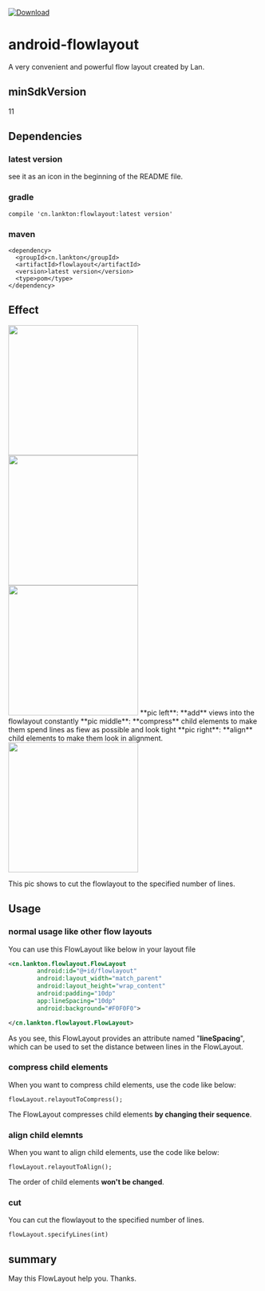 [ ![Download](https://api.bintray.com/packages/lankton/maven/flowlayout/images/download.svg) ](https://bintray.com/lankton/maven/flowlayout/_latestVersion)

# android-flowlayout
A very convenient and powerful flow layout created by Lan.

## minSdkVersion
11

## Dependencies
### latest version
see it as an icon in the beginning of the README file.
### gradle
```
compile 'cn.lankton:flowlayout:latest version'
```
### maven
```
<dependency>
  <groupId>cn.lankton</groupId>
  <artifactId>flowlayout</artifactId>
  <version>latest version</version>
  <type>pom</type>
</dependency>
```
## Effect
<img src="https://github.com/lankton/android-flowlayout/blob/master/pictures/flowlayout_add.gif?raw=true" width="260px"/>
<img src="https://github.com/lankton/android-flowlayout/blob/master/pictures/flowlayout_compress.gif?raw=true" width="260px"/>
<img src="https://github.com/lankton/android-flowlayout/blob/master/pictures/flowlayout_align.gif?raw=true" width="260px"/>   
**pic left**:  **add** views into the flowlayout constantly  
**pic middle**: **compress** child elements to make them spend lines as fiew as possible and look tight   
**pic right**: **align** child elements to make them look in alignment.  

<img src="https://github.com/lankton/android-flowlayout/blob/master/pictures/flowlayout_specify.gif?raw=true" width="260px"/> 

This pic shows to cut the flowlayout to the specified number of lines.
## Usage
### normal usage like other flow layouts
You can use this FlowLayout like below in your layout file
```xml
<cn.lankton.flowlayout.FlowLayout
        android:id="@+id/flowlayout"
        android:layout_width="match_parent"
        android:layout_height="wrap_content"
        android:padding="10dp"
        app:lineSpacing="10dp"
        android:background="#F0F0F0">

</cn.lankton.flowlayout.FlowLayout>
```
As you see, this FlowLayout provides an attribute named "**lineSpacing**", which can be used to set the distance between lines in the FlowLayout.
### compress child elements
When you want to compress child elements, use the code like below:  
```
flowLayout.relayoutToCompress();
```
The FlowLayout compresses child elements **by changing their sequence**.
### align child elemnts
When you want to align child elements, use the code like below: 
```
flowLayout.relayoutToAlign();
```
The order of child elements **won't be changed**.
### cut
You can cut the flowlayout to the specified number of lines.
```
flowLayout.specifyLines(int)
```
## summary
May this FlowLayout help you. Thanks.
